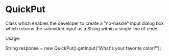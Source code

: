 # QuickPut
Class which enables the developer to create a "no-hassle" input dialog box which returns the submitted input as a String within a single line of code

Usage:

String response = new QuickPut().getInput("What's your favorite color?");
